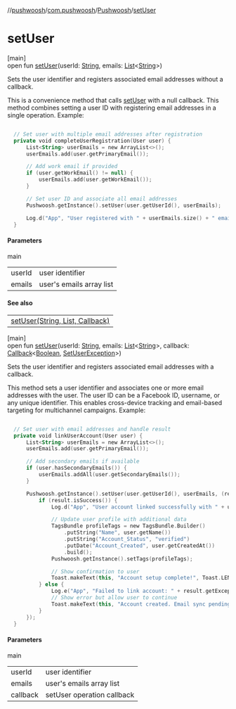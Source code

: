 //[pushwoosh](../../../index.md)/[com.pushwoosh](../index.md)/[Pushwoosh](index.md)/[setUser](set-user.md)

# setUser

[main]\
open fun [setUser](set-user.md)(userId: [String](https://developer.android.com/reference/kotlin/java/lang/String.html), emails: [List](https://developer.android.com/reference/kotlin/java/util/List.html)&lt;[String](https://developer.android.com/reference/kotlin/java/lang/String.html)&gt;)

Sets the user identifier and registers associated email addresses without a callback. 

 This is a convenience method that calls [setUser](set-user.md) with a null callback. This method combines setting a user ID with registering email addresses in a single operation.  Example: 

```kotlin

  // Set user with multiple email addresses after registration
  private void completeUserRegistration(User user) {
      List<String> userEmails = new ArrayList<>();
      userEmails.add(user.getPrimaryEmail());

      // Add work email if provided
      if (user.getWorkEmail() != null) {
          userEmails.add(user.getWorkEmail());
      }

      // Set user ID and associate all email addresses
      Pushwoosh.getInstance().setUser(user.getUserId(), userEmails);

      Log.d("App", "User registered with " + userEmails.size() + " email(s)");
  }

```

#### Parameters

main

| | |
|---|---|
| userId | user identifier |
| emails | user's emails array list |

#### See also

| |
|---|
| [setUser(String, List, Callback)](set-user.md) |

[main]\
open fun [setUser](set-user.md)(userId: [String](https://developer.android.com/reference/kotlin/java/lang/String.html), emails: [List](https://developer.android.com/reference/kotlin/java/util/List.html)&lt;[String](https://developer.android.com/reference/kotlin/java/lang/String.html)&gt;, callback: [Callback](../../com.pushwoosh.function/-callback/index.md)&lt;[Boolean](https://developer.android.com/reference/kotlin/java/lang/Boolean.html), [SetUserException](../../com.pushwoosh.exception/-set-user-exception/index.md)&gt;)

Sets the user identifier and registers associated email addresses with a callback. 

 This method sets a user identifier and associates one or more email addresses with the user. The user ID can be a Facebook ID, username, or any unique identifier. This enables cross-device tracking and email-based targeting for multichannel campaigns.  Example: 

```kotlin

  // Set user with email addresses and handle result
  private void linkUserAccount(User user) {
      List<String> userEmails = new ArrayList<>();
      userEmails.add(user.getPrimaryEmail());

      // Add secondary emails if available
      if (user.hasSecondaryEmails()) {
          userEmails.addAll(user.getSecondaryEmails());
      }

      Pushwoosh.getInstance().setUser(user.getUserId(), userEmails, (result) -> {
          if (result.isSuccess()) {
              Log.d("App", "User account linked successfully with " + userEmails.size() + " email(s)");

              // Update user profile with additional data
              TagsBundle profileTags = new TagsBundle.Builder()
                  .putString("Name", user.getName())
                  .putString("Account_Status", "verified")
                  .putDate("Account_Created", user.getCreatedAt())
                  .build();
              Pushwoosh.getInstance().setTags(profileTags);

              // Show confirmation to user
              Toast.makeText(this, "Account setup complete!", Toast.LENGTH_SHORT).show();
          } else {
              Log.e("App", "Failed to link account: " + result.getException().getMessage());
              // Show error but allow user to continue
              Toast.makeText(this, "Account created. Email sync pending.", Toast.LENGTH_SHORT).show();
          }
      });
  }

```

#### Parameters

main

| | |
|---|---|
| userId | user identifier |
| emails | user's emails array list |
| callback | setUser operation callback |
